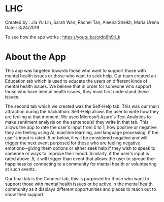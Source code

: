 # LHC
Created by : Jia Yu Lin, Sarah Wan, Rachel Tan, Aleena Sheikh, Maria Ureña
Date : 3/24/2019

To see how the app works : https://youtu.be/ordq6h9il_k

# About the App
This app was targeted towards those who want to support those with mental health issues or those who want to seek help.
Our team created an Education tab which is used to educate the users on different kinds of mental health issues. We believe that in order for someone who support those who have mental health issues, they must first understand these issues.

The second tab which we created was the Self-Help tab. This was our main attraction during the hackathon. Self-Help allows the user to write how they are feeling at that moment. We used Microsoft Azure's Text Analytics to make sentiment analysis on the sentence(s) they write in that tab. This allows the app to rate the user's input from 0 to 1, how positive or negative they are feeling using AI, machine learning, and language processing. If the user's input is rated .5 or below, it will be considered negative and will trigger the next event purposed for those who are feeling negative emotions--giving them options or either seek help if they wish to speak to someone or ways to improve their mood. Similarly, if the user's input is rated above .5, it will trigger than event that allows the user to spread their happiness by connecting to a community for mental health or volunteering at such events.

Our final tab is the Connect tab, this is purposed for those who want to support those with mental health issues or be active in the mental health community as it displays different opportunities and places to reach out to show their support.


